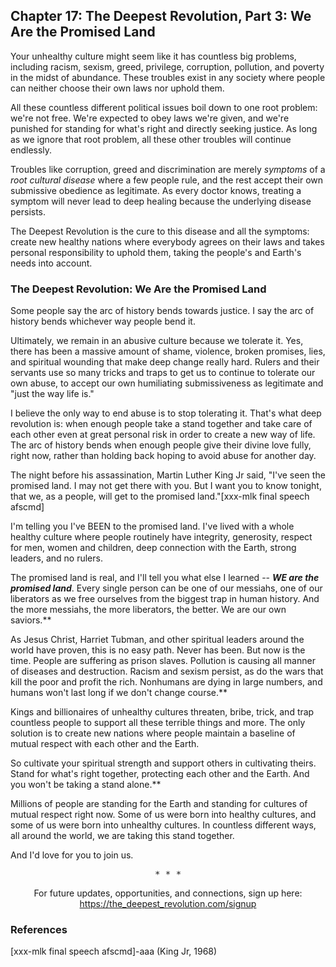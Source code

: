 ## Chapter 17: The Deepest Revolution, Part 3: We Are the Promised Land

Your unhealthy culture might seem like it has countless big problems, including racism, sexism, greed, privilege, corruption, pollution, and poverty in the midst of abundance. These troubles exist in any society where people can neither choose their own laws nor uphold them.

All these countless different political issues boil down to one root problem: we're not free. We're expected to obey laws we're given, and we're punished for standing for what's right and directly seeking justice. As long as we ignore that root problem, all these other troubles will continue endlessly.

Troubles like corruption, greed and discrimination are merely _symptoms_ of a _root cultural disease_ where a few people rule, and the rest accept their own submissive obedience as legitimate. As every doctor knows, treating a symptom will never lead to deep healing because the underlying disease persists.

The Deepest Revolution is the cure to this disease and all the symptoms: create new healthy nations where everybody agrees on their laws and takes personal responsibility to uphold them, taking the people's and Earth's needs into account.

### The Deepest Revolution: We Are the Promised Land

Some people say the arc of history bends towards justice. I say the arc of history bends whichever way people bend it.

Ultimately, we remain in an abusive culture because we tolerate it. Yes, there has been a massive amount of shame, violence, broken promises, lies, and spiritual wounding that make deep change really hard. Rulers and their servants use so many tricks and traps to get us to continue to tolerate our own abuse, to accept our own humiliating submissiveness as legitimate and "just the way life is."

I believe the only way to end abuse is to stop tolerating it. That's what deep revolution is: when enough people take a stand together and take care of each other even at great personal risk in order to create a new way of life. The arc of history bends when enough people give their divine love fully, right now, rather than holding back hoping to avoid abuse for another day.

The night before his assassination, Martin Luther King Jr said, "I've seen the promised land. I may not get there with you. But I want you to know tonight, that we, as a people, will get to the promised land."[xxx-mlk final speech afscmd]

I'm telling you I've BEEN to the promised land. I've lived with a whole healthy culture where people routinely have integrity, generosity, respect for men, women and children, deep connection with the Earth, strong leaders, and no rulers.

The promised land is real, and I'll tell you what else I learned -- _**WE are the promised land**_. Every single person can be one of our messiahs, one of our liberators as we free ourselves from the biggest trap in human history. And the more messiahs, the more liberators, the better. We are our own saviors.**

As Jesus Christ, Harriet Tubman, and other spiritual leaders around the world have proven, this is no easy path. Never has been. But now is the time. People are suffering as prison slaves. Pollution is causing all manner of diseases and destruction. Racism and sexism persist, as do the wars that kill the poor and profit the rich. Nonhumans are dying in large numbers, and humans won't last long if we don't change course.**

Kings and billionaires of unhealthy cultures threaten, bribe, trick, and trap countless people to support all these terrible things and more. The only solution is to create new nations where people maintain a baseline of mutual respect with each other and the Earth.

So cultivate your spiritual strength and support others in cultivating theirs. Stand for what's right together, protecting each other and the Earth. And you won't be taking a stand alone.**

Millions of people are standing for the Earth and standing for cultures of mutual respect right now. Some of us were born into healthy cultures, and some of us were born into unhealthy cultures. In countless different ways, all around the world, we are taking this stand together.

And I'd love for you to join us.

<center><pre>* * *</pre>For future updates, opportunities, and connections, sign up here:<br/><a href="https://thedeepestrevolution.com/signup">https://the_deepest_revolution.com/signup</a></center>

### References

[xxx-mlk final speech afscmd]-aaa (King Jr, 1968)